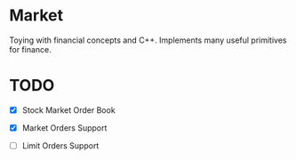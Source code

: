 # Market

Toying with financial concepts and C++. Implements many useful primitives for finance.

# TODO

- [x] Stock Market Order Book
- [x] Market Orders Support
- [ ] Limit Orders Support

